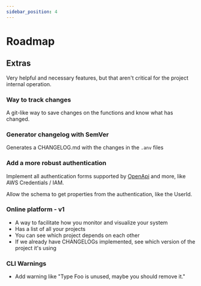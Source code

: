 ```yaml
---
sidebar_position: 4
---
```


# Roadmap

## Extras

Very helpful and necessary features, but that aren't critical for the project internal operation.

### Way to track changes

A git-like way to save changes on the functions and know what has changed.

### Generator changelog with SemVer

Generates a CHANGELOG.md with the changes in the `.anv` files

### Add a more robust authentication

Implement all authentication forms supported by [OpenApi](https://learn.openapis.org/specification/security.html) and more, like AWS Credentials / IAM.

Allow the schema to get properties from the authentication, like the UserId.

### Online platform - v1

- A way to facilitate how you monitor and visualize your system
- Has a list of all your projects
- You can see which project depends on each other
- If we already have CHANGELOGs implemented, see which version of the project it's using

### CLI Warnings

- Add warning like "Type Foo is unused, maybe you should remove it."
